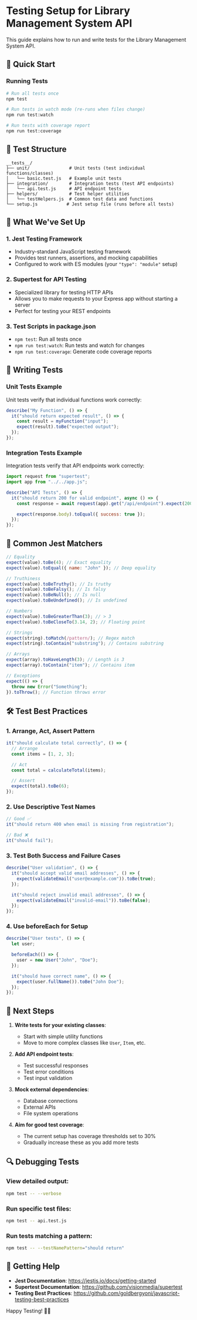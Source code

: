 # Testing Setup for Library Management System API

This guide explains how to run and write tests for the Library Management System API.

## 🚀 Quick Start

### Running Tests

```bash
# Run all tests once
npm test

# Run tests in watch mode (re-runs when files change)
npm run test:watch

# Run tests with coverage report
npm run test:coverage
```

## 📁 Test Structure

```
__tests__/
├── unit/               # Unit tests (test individual functions/classes)
│   └── basic.test.js   # Example unit tests
├── integration/        # Integration tests (test API endpoints)
│   └── api.test.js     # API endpoint tests
├── helpers/            # Test helper utilities
│   └── testHelpers.js  # Common test data and functions
└── setup.js           # Jest setup file (runs before all tests)
```

## 📝 What We've Set Up

### 1. **Jest Testing Framework**

- Industry-standard JavaScript testing framework
- Provides test runners, assertions, and mocking capabilities
- Configured to work with ES modules (your `"type": "module"` setup)

### 2. **Supertest for API Testing**

- Specialized library for testing HTTP APIs
- Allows you to make requests to your Express app without starting a server
- Perfect for testing your REST endpoints

### 3. **Test Scripts in package.json**

- `npm test`: Run all tests once
- `npm run test:watch`: Run tests and watch for changes
- `npm run test:coverage`: Generate code coverage reports

## 🧪 Writing Tests

### Unit Tests Example

Unit tests verify that individual functions work correctly:

```javascript
describe("My Function", () => {
  it("should return expected result", () => {
    const result = myFunction("input");
    expect(result).toBe("expected output");
  });
});
```

### Integration Tests Example

Integration tests verify that API endpoints work correctly:

```javascript
import request from "supertest";
import app from "../../app.js";

describe("API Tests", () => {
  it("should return 200 for valid endpoint", async () => {
    const response = await request(app).get("/api/endpoint").expect(200);

    expect(response.body).toEqual({ success: true });
  });
});
```

## 🔧 Common Jest Matchers

```javascript
// Equality
expect(value).toBe(4); // Exact equality
expect(value).toEqual({ name: "John" }); // Deep equality

// Truthiness
expect(value).toBeTruthy(); // Is truthy
expect(value).toBeFalsy(); // Is falsy
expect(value).toBeNull(); // Is null
expect(value).toBeUndefined(); // Is undefined

// Numbers
expect(value).toBeGreaterThan(3); // > 3
expect(value).toBeCloseTo(3.14, 2); // Floating point

// Strings
expect(string).toMatch(/pattern/); // Regex match
expect(string).toContain("substring"); // Contains substring

// Arrays
expect(array).toHaveLength(3); // Length is 3
expect(array).toContain("item"); // Contains item

// Exceptions
expect(() => {
  throw new Error("Something");
}).toThrow(); // Function throws error
```

## 🛠️ Test Best Practices

### 1. **Arrange, Act, Assert Pattern**

```javascript
it("should calculate total correctly", () => {
  // Arrange
  const items = [1, 2, 3];

  // Act
  const total = calculateTotal(items);

  // Assert
  expect(total).toBe(6);
});
```

### 2. **Use Descriptive Test Names**

```javascript
// Good ✅
it("should return 400 when email is missing from registration");

// Bad ❌
it("should fail");
```

### 3. **Test Both Success and Failure Cases**

```javascript
describe("User validation", () => {
  it("should accept valid email addresses", () => {
    expect(validateEmail("user@example.com")).toBe(true);
  });

  it("should reject invalid email addresses", () => {
    expect(validateEmail("invalid-email")).toBe(false);
  });
});
```

### 4. **Use beforeEach for Setup**

```javascript
describe("User tests", () => {
  let user;

  beforeEach(() => {
    user = new User("John", "Doe");
  });

  it("should have correct name", () => {
    expect(user.fullName()).toBe("John Doe");
  });
});
```

## 🎯 Next Steps

1. **Write tests for your existing classes**:

   - Start with simple utility functions
   - Move to more complex classes like `User`, `Item`, etc.

2. **Add API endpoint tests**:

   - Test successful responses
   - Test error conditions
   - Test input validation

3. **Mock external dependencies**:

   - Database connections
   - External APIs
   - File system operations

4. **Aim for good test coverage**:
   - The current setup has coverage thresholds set to 30%
   - Gradually increase these as you add more tests

## 🔍 Debugging Tests

### View detailed output:

```bash
npm test -- --verbose
```

### Run specific test files:

```bash
npm test -- api.test.js
```

### Run tests matching a pattern:

```bash
npm test -- --testNamePattern="should return"
```

## 🤝 Getting Help

- **Jest Documentation**: https://jestjs.io/docs/getting-started
- **Supertest Documentation**: https://github.com/visionmedia/supertest
- **Testing Best Practices**: https://github.com/goldbergyoni/javascript-testing-best-practices

Happy Testing! 🧪✨
